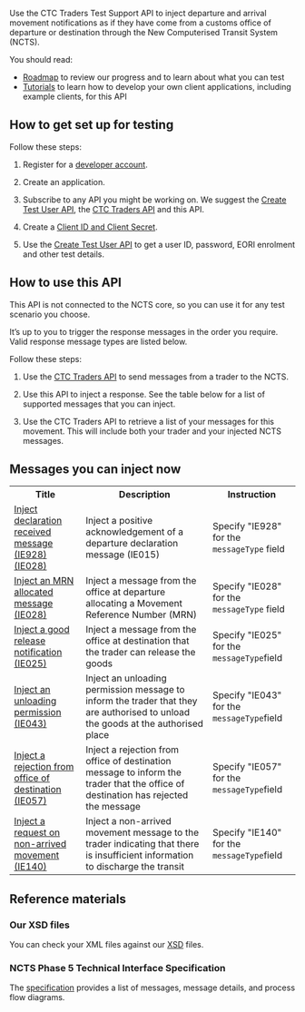 Use the CTC Traders Test Support API to inject departure and arrival movement notifications as if they have come from a customs office of departure or destination through the New Computerised Transit System (NCTS).

You should read:

- [Roadmap](/roadmaps/common-transit-convention-traders-roadmap/) to review our progress and to learn about what you can test
- [Tutorials](/api-documentation/docs/tutorials) to learn how to develop your own client applications, including example clients, for this API

## How to get set up for testing

Follow these steps:

1. Register for a [developer account](/developer/registration).

2. Create an application. 

3. Subscribe to any API you might be working on. We suggest the [Create Test User API](/api-documentation/docs/api/service/api-platform-test-user/1.0), the [CTC Traders API](/api-documentation/docs/api/service/common-transit-convention-traders/1.0) and this API.

4. Create a [Client ID and Client Secret](/api-documentation/docs/authorisation/credentials).

5. Use the [Create Test User API](/api-documentation/docs/api/service/api-platform-test-user/1.0) to get a user ID, password, EORI enrolment and other test details. 

<!--For more information about how to get set up for testing, see [CTC Traders API Testing guide](/guides/ctc-traders-phase5-testing-guide).-->

## How to use this API

This API is not connected to the NCTS core, so you can use it for any test scenario you choose.

It’s up to you to trigger the response messages in the order you require. Valid response message types are listed below.

Follow these steps:

1. Use the [CTC Traders API](/api-documentation/docs/api/service/common-transit-convention-traders/2.0) to send messages from a trader to the NCTS.

2. Use this API to inject a response. See the table below for a list of supported messages that you can inject. 

3. Use the CTC Traders API to retrieve a list of your messages for this movement. This will include both your trader and your injected NCTS messages.

## Messages you can inject now

<table>
	<tr>
		<th>Title</th>
		<th>Description</th>
		<th>Instruction</th>
	</tr>
<!--
   <tr>
   <td><a href="https://developer.service.hmrc.gov.uk/api-documentation/docs/api/service/common-transit-convention-traders-test-support/2.0#_inject-a-fake-ncts-arrival-message_post_accordion">Inject an Arrival Notification rejection message (IE008)</a></td>
   <td>Inject a message from the office of destination rejecting the traders Arrival Notification (IE007)</td>
         <td>Specify "IE008" for the <code>messageType</code> field</td>
   </tr>
   <tr>
   <td><a href="https://developer.service.hmrc.gov.uk/api-documentation/docs/api/service/common-transit-convention-traders-test-support/2.0#_inject-a-fake-ncts-arrival-message_post_accordion">Inject an unloading permission message (IE043)</a></td>
   <td>Inject an unloading permission message to the trader at destination</td>
   <td>Specify "IE043" for the <code>messageType</code> field
    </tr>
    <tr>
    <td><a href="https://developer.service.hmrc.gov.uk/api-documentation/docs/api/service/common-transit-convention-traders-test-support/2.0#_inject-a-fake-ncts-arrival-message_post_accordion">Inject a write-off notification (IE045)</a></td>
   <td>Inject a message from the office at departure that the transit movement has been discharged</td>
   <td>Specify "IE045" for the <code>messageType</code> field
   </tr>
   <tr>
   <td><a href="https://developer.service.hmrc.gov.uk/api-documentation/docs/api/service/common-transit-convention-traders-test-support/2.0#_inject-a-fake-ncts-arrival-message_post_accordion">Inject an unloading remarks rejection message (IE058)</a></td>
   <td>Inject a message from the office at destination that there are errors in the trader's unloading remarks message (IE044)</td>
   <td>Specify "IE058" for the <code>messageType</code> field
   </tr>
-->
	<tr>
		<td><a href="https://developer.service.hmrc.gov.uk/guides/ctc-traders-phase5-tis/documentation/messagetypes.html#ie928-positive-acknowledge">Inject declaration received message (IE928) (IE028)</a></td>
		<td>Inject a positive acknowledgement of a departure declaration message (IE015)</td>
		<td>Specify "IE928" for the <code>messageType</code> field
	</tr>
	<tr>
		<td><a href="https://developer.service.hmrc.gov.uk/guides/ctc-traders-phase5-tis/documentation/messagetypes.html#ie028-mrn-allocated">Inject an MRN allocated message (IE028)</a></td>
		<td>Inject a message from the office at departure allocating a Movement Reference Number (MRN)</td>
		<td>Specify "IE028" for the <code>messageType</code> field
	</tr>
<!--
   <tr>
   <td><a href="https://developer.service.hmrc.gov.uk/api-documentation/docs/api/service/common-transit-convention-traders-test-support/2.0#_inject-a-fake-ncts-departure-message_post_accordion">Inject a goods released for transit message (IE029)</a></td>
   <td>Inject a message from the office at departure to say the goods are released for transit</td>
   <td>Specify "IE029" for the <code>messageType</code> field
   </tr>
   <tr>
   <td><a href="https://developer.service.hmrc.gov.uk/api-documentation/docs/api/service/common-transit-convention-traders-test-support/2.0#_inject-a-fake-ncts-departure-message_post_accordion">Inject a declaration rejection message (IE016)</a></td>
   <td>Inject a message from the office at departure rejecting a declaration data message (IE015)</td>
   <td>Specify "IE016" for the <code>messageType</code> field
   </tr>
   <tr>
   <td><a href="https://developer.service.hmrc.gov.uk/api-documentation/docs/api/service/common-transit-convention-traders-test-support/2.0#_inject-a-fake-ncts-departure-message_post_accordion">Inject a no release for transit message (IE051)</a></td>
   <td>Inject a message from the office at departure that the movement cannot be released for transit</td>
   <td>Specify "IE051" for the <code>messageType</code>field</td>
   </tr>
   <tr>
   <td><a href="https://developer.service.hmrc.gov.uk/api-documentation/docs/api/service/common-transit-convention-traders-test-support/2.0#_inject-a-fake-ncts-departure-message_post_accordion">Inject a guarantee not valid message (IE055)</a></td>
   <td>Inject a message from the office of departure to the trader at departure that their guarantee is not valid</td>
   <td>Specify "IE055" for the <code>messageType</code>field</td>
   </tr>
   <tr>
   <td><a href="https://developer.service.hmrc.gov.uk/api-documentation/docs/api/service/common-transit-convention-traders-test-support/2.0#_inject-a-fake-ncts-departure-message_post_accordion">Inject a control decision notification (IE060)</a></td>
   <td>Inject a message from the office at departure to tell the trader they wish to carry out a control of the goods</td>
   <td>Specify "IE060" for the <code>messageType</code>field</td>
   </tr>
-->
   <tr>
   <td><a href="https://developer.service.hmrc.gov.uk/api-documentation/docs/api/service/common-transit-convention-traders-test-support/2.0#_inject-a-fake-ncts-arrival-message_post_accordion">Inject a good release notification (IE025)</a></td>
   <td>Inject a message from the office at destination that the trader can release the goods</td>
   <td>Specify "IE025" for the <code>messageType</code>field</td>
   </tr>
   <tr>
   <td><a href="https://developer.service.hmrc.gov.uk/api-documentation/docs/api/service/common-transit-convention-traders-test-support/2.0#_inject-a-fake-ncts-arrival-message_post_accordion">Inject an unloading permission (IE043)</a></td>
   <td>Inject an unloading permission message to inform the trader that they are authorised to unload the goods at the authorised place</td>
   <td>Specify "IE043" for the <code>messageType</code>field</td>
   </tr>
   <tr>
   <td><a href="https://developer.service.hmrc.gov.uk/api-documentation/docs/api/service/common-transit-convention-traders-test-support/2.0#_inject-a-fake-ncts-arrival-message_post_accordion">Inject a rejection from office of destination (IE057)</a></td>
   <td>Inject a rejection from office of destination message to inform the trader that the office of destination has rejected the message</td>
   <td>Specify "IE057" for the <code>messageType</code>field</td>
   </tr>
   <tr>
   <td><a href="https://developer.service.hmrc.gov.uk/api-documentation/docs/api/service/common-transit-convention-traders-test-support/2.0#_inject-a-fake-ncts-arrival-message_post_accordion">Inject a request on non-arrived movement (IE140)</a></td>
   <td>Inject a non-arrived movement message to the trader indicating that there is insufficient information to discharge the transit</td>
   <td>Specify "IE140" for the <code>messageType</code>field</td>
   </tr>

</table>

## Reference materials

<!--### CURL commands

Use these CURL commands to simulate your application’s actions and messages, plus the actions and messages that would come back from NCTS.

<details>
   <summary><strong>See IE015 CURL command</strong></summary>

<pre>
curl --location --request POST &apos;https://test-api.service.hmrc.gov.uk/customs/transits/movements/departures&apos; \
--header &apos;Authorization: Bearer &lt;Enter your Bearer Token&gt;&apos; \
--header &apos;Content-Type: application/xml&apos; \
--data-raw \
&quot;
&lt;CC015B&gt;
    &lt;SynIdeMES1&gt;UNOC&lt;/SynIdeMES1&gt;
    &lt;SynVerNumMES2&gt;3&lt;/SynVerNumMES2&gt;
    &lt;MesRecMES6&gt;NCTS&lt;/MesRecMES6&gt;
    &lt;DatOfPreMES9&gt;20201117&lt;/DatOfPreMES9&gt;
    &lt;TimOfPreMES10&gt;0935&lt;/TimOfPreMES10&gt;
    &lt;IntConRefMES11&gt;25973103497074&lt;/IntConRefMES11&gt;
    &lt;AppRefMES14&gt;NCTS&lt;/AppRefMES14&gt;
    &lt;MesIdeMES19&gt;1&lt;/MesIdeMES19&gt;
    &lt;MesTypMES20&gt;GB015B&lt;/MesTypMES20&gt;
    &lt;HEAHEA&gt;
        &lt;RefNumHEA4&gt;TRATESTDEC112011170935&lt;/RefNumHEA4&gt;
        &lt;TypOfDecHEA24&gt;T1&lt;/TypOfDecHEA24&gt;
        &lt;CouOfDesCodHEA30&gt;IT&lt;/CouOfDesCodHEA30&gt;
        &lt;AutLocOfGooCodHEA41&gt;954131533-GB60DEP&lt;/AutLocOfGooCodHEA41&gt;
        &lt;CouOfDisCodHEA55&gt;GB&lt;/CouOfDisCodHEA55&gt;
        &lt;TraModAtBorHEA76&gt;3&lt;/TraModAtBorHEA76&gt;
        &lt;IdeOfMeaOfTraCroHEA85&gt;NC15 REG&lt;/IdeOfMeaOfTraCroHEA85&gt;
        &lt;NatOfMeaOfTraCroHEA87&gt;GB&lt;/NatOfMeaOfTraCroHEA87&gt;
        &lt;ConIndHEA96&gt;0&lt;/ConIndHEA96&gt;
        &lt;NCTSAccDocHEA601LNG&gt;EN&lt;/NCTSAccDocHEA601LNG&gt;
        &lt;TotNumOfIteHEA305&gt;1&lt;/TotNumOfIteHEA305&gt;
        &lt;TotNumOfPacHEA306&gt;10&lt;/TotNumOfPacHEA306&gt;
        &lt;TotGroMasHEA307&gt;1000&lt;/TotGroMasHEA307&gt;
        &lt;DecDatHEA383&gt;20201117&lt;/DecDatHEA383&gt;
        &lt;DecPlaHEA394&gt;Dover&lt;/DecPlaHEA394&gt;
        &lt;SpeCirIndHEA1&gt;C&lt;/SpeCirIndHEA1&gt;
        &lt;ComRefNumHEA&gt;HQDOV018&lt;/ComRefNumHEA&gt;
        &lt;SecHEA358&gt;1&lt;/SecHEA358&gt;
        &lt;CodPlUnHEA357&gt;MONOPOLI001&lt;/CodPlUnHEA357&gt;
    &lt;/HEAHEA&gt;
    &lt;TRAPRIPC1&gt;
        &lt;NamPC17&gt;NCTS UK TEST LAB HMCE&lt;/NamPC17&gt;
        &lt;StrAndNumPC122&gt;11TH FLOOR, ALEX HOUSE, VICTORIA AV&lt;/StrAndNumPC122&gt;
        &lt;PosCodPC123&gt;SS99 1AA&lt;/PosCodPC123&gt;
        &lt;CitPC124&gt;SOUTHEND-ON-SEA, ESSEX&lt;/CitPC124&gt;
        &lt;CouPC125&gt;GB&lt;/CouPC125&gt;
        &lt;TINPC159&gt;GB954131533000&lt;/TINPC159&gt;
    &lt;/TRAPRIPC1&gt;
    &lt;TRACONCO1&gt;
        &lt;NamCO17&gt;NCTS UK TEST LAB HMCE&lt;/NamCO17&gt;
        &lt;StrAndNumCO122&gt;11TH FLOOR, ALEX HOUSE, VICTORIA AV&lt;/StrAndNumCO122&gt;
        &lt;PosCodCO123&gt;SS99 1AA&lt;/PosCodCO123&gt;
        &lt;CitCO124&gt;SOUTHEND-ON-SEA, ESSEX&lt;/CitCO124&gt;
        &lt;CouCO125&gt;GB&lt;/CouCO125&gt;
        &lt;TINCO159&gt;GB954131533000&lt;/TINCO159&gt;
    &lt;/TRACONCO1&gt;
    &lt;TRACONCE1&gt;
        &lt;NamCE17&gt;NCTS UK TEST LAB HMCE&lt;/NamCE17&gt;
        &lt;StrAndNumCE122&gt;ITALIAN OFFICE&lt;/StrAndNumCE122&gt;
        &lt;PosCodCE123&gt;IT99 1IT&lt;/PosCodCE123&gt;
        &lt;CitCE124&gt;MILAN&lt;/CitCE124&gt;
        &lt;CouCE125&gt;IT&lt;/CouCE125&gt;
        &lt;TINCE159&gt;IT11ITALIANC11&lt;/TINCE159&gt;
    &lt;/TRACONCE1&gt;
    &lt;CUSOFFDEPEPT&gt;
        &lt;RefNumEPT1&gt;GB000060&lt;/RefNumEPT1&gt;
    &lt;/CUSOFFDEPEPT&gt;
    &lt;CUSOFFTRARNS&gt;
        &lt;RefNumRNS1&gt;FR001260&lt;/RefNumRNS1&gt;
        &lt;ArrTimTRACUS085&gt;202011190935&lt;/ArrTimTRACUS085&gt;
    &lt;/CUSOFFTRARNS&gt;
    &lt;CUSOFFDESEST&gt;
        &lt;RefNumEST1&gt;IT018105&lt;/RefNumEST1&gt;
    &lt;/CUSOFFDESEST&gt;
    &lt;CONRESERS&gt;
        &lt;ConResCodERS16&gt;A3&lt;/ConResCodERS16&gt;
        &lt;DatLimERS69&gt;20201125&lt;/DatLimERS69&gt;
    &lt;/CONRESERS&gt;
    &lt;SEAINFSLI&gt;
        &lt;SeaNumSLI2&gt;1&lt;/SeaNumSLI2&gt;
        &lt;SEAIDSID&gt;
            &lt;SeaIdeSID1&gt;NCTS001&lt;/SeaIdeSID1&gt;
        &lt;/SEAIDSID&gt;
    &lt;/SEAINFSLI&gt;
    &lt;GUAGUA&gt;
        &lt;GuaTypGUA1&gt;1&lt;/GuaTypGUA1&gt;
        &lt;GUAREFREF&gt;
            &lt;GuaRefNumGRNREF1&gt;09GB00000100000M0&lt;/GuaRefNumGRNREF1&gt;
            &lt;AccCodREF6&gt;AC01&lt;/AccCodREF6&gt;
        &lt;/GUAREFREF&gt;
    &lt;/GUAGUA&gt;
    &lt;GOOITEGDS&gt;
        &lt;IteNumGDS7&gt;1&lt;/IteNumGDS7&gt;
        &lt;GooDesGDS23&gt;Daffodils&lt;/GooDesGDS23&gt;
        &lt;GooDesGDS23LNG&gt;EN&lt;/GooDesGDS23LNG&gt;
        &lt;GroMasGDS46&gt;1000&lt;/GroMasGDS46&gt;
        &lt;NetMasGDS48&gt;950&lt;/NetMasGDS48&gt;
        &lt;PACGS2&gt;
            &lt;MarNumOfPacGS21&gt;AB234&lt;/MarNumOfPacGS21&gt;
            &lt;KinOfPacGS23&gt;BX&lt;/KinOfPacGS23&gt;
            &lt;NumOfPacGS24&gt;10&lt;/NumOfPacGS24&gt;
        &lt;/PACGS2&gt;
        &lt;TRACORSECGOO021&gt;
            &lt;TINTRACORSECGOO028&gt;GB954131533000&lt;/TINTRACORSECGOO028&gt;
        &lt;/TRACORSECGOO021&gt;
        &lt;TRACONSECGOO013&gt;
            &lt;TINTRACONSECGOO020&gt;IT17THEBOSS42&lt;/TINTRACONSECGOO020&gt;
        &lt;/TRACONSECGOO013&gt;
    &lt;/GOOITEGDS&gt;
    &lt;ITI&gt;
        &lt;CouOfRouCodITI1&gt;GB&lt;/CouOfRouCodITI1&gt;
    &lt;/ITI&gt;
    &lt;CARTRA100&gt;
        &lt;TINCARTRA254&gt;GB954131533000&lt;/TINCARTRA254&gt;
    &lt;/CARTRA100&gt;
&lt;/CC015B&gt;
&quot;
</pre>
</details>


<details>
  <summary><strong>See IE016 CURL command</strong></summary>

<pre>
curl --location --request POST &apos;https://test-api.service.hmrc.gov.uk/test/customs/transits/movements/departures/{deptId}/messages&apos; \
--header &apos;Content-Type: application/json&apos; \
--header &apos;Authorization: Bearer &lt;Enter your Bearer Token&gt;&apos; \
--data-binary @- << EOF
{
	"message": {
		"messageType": "IE016"
	}
}
EOF
</pre>
</details>


<details>
   <summary><strong>See Get Dept Id CURL command</strong></summary>

<pre>
curl --location --request GET &apos;https://test-api.service.hmrc.gov.uk/customs/transits/movements/departures/{deptId}&apos; \
--header &apos;Accept: application/vnd.hmrc.1.0+json&apos; \
--header &apos;Authorization: Bearer &lt;Enter your Bearer Token&gt;&apos;
</pre>
</details>

### Postman test scripts

These [scripts](https://github.com/hmrc/common-transit-convention-traders-postman) were created in November 2020. They will not be monitored or updated.
-->

### Our XSD files

You can check your XML files against our [XSD](https://github.com/hmrc/transit-movements-validator/tree/main/conf/xsd) files.

### NCTS Phase 5 Technical Interface Specification

The [specification](/guides/ctc-traders-phase5-tis) provides a list of messages, message details, and process flow diagrams.  

